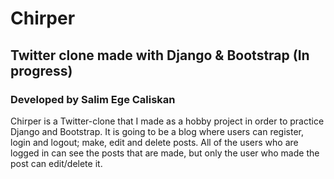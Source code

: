 # Chirper

## Twitter clone made with Django & Bootstrap (In progress)

### Developed by Salim Ege Caliskan

Chirper is a Twitter-clone that I made as a hobby project in order to practice Django and Bootstrap. It is going to be a blog where users can register, login and logout; make, edit and delete posts. All of the users who are logged in can see the posts that are made, but only the user who made the post can edit/delete it.